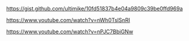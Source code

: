 https://gist.github.com/ultimike/10fd51837b4e04a9809c39be0ffd969a

https://www.youtube.com/watch?v=nWh0TslSnRI

https://www.youtube.com/watch?v=nPJC7BbiGNw
